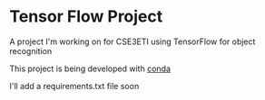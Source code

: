# Tensor Flow Project

A project I'm working on for CSE3ETI using TensorFlow for object recognition

This project is being developed with [conda](https://www.anaconda.com/)

I'll add a requirements.txt file soon
